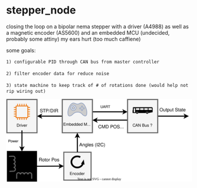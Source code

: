 # stepper_node
closing the loop on a bipolar nema stepper with a driver (A4988) as well as a magnetic encoder (AS5600) and an embedded MCU (undecided, probably some attiny)
my ears hurt (too much caffiene)

some goals:

    1) configurable PID through CAN bus from master controller  

    2) filter encoder data for reduce noise  

    3) state machine to keep track of # of rotations done (would help not rip wiring out)  

<p align="center">
  <img src="docs/system.drawio.svg" />
</p>


<!-- ![](docs/system.drawio.svg) -->
